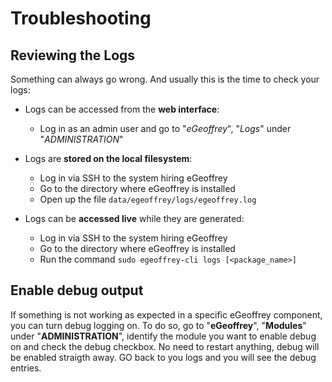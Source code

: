 # Troubleshooting

## Reviewing the Logs

Something can always go wrong. And usually this is the time to check your logs:

* Logs can be accessed from the **web interface**:

	* Log in as an admin user and go to "*eGeoffrey*", "*Logs*" under "*ADMINISTRATION*"

* Logs are **stored on the local filesystem**:

	* Log in via SSH to the system hiring eGeoffrey
	* Go to the directory where eGeoffrey is installed
	* Open up the file `data/egeoffrey/logs/egeoffrey.log`

* Logs can be **accessed live** while they are generated:

	* Log in via SSH to the system hiring eGeoffrey
	* Go to the directory where eGeoffrey is installed
 	* Run the command `sudo egeoffrey-cli logs [<package_name>]`
    
## Enable debug output

If something is not working as expected in a specific eGeoffrey component, you can turn debug logging on. To do so, go to "**eGeoffrey**", "**Modules**" under "**ADMINISTRATION**", identify the module you want to enable debug on and check the debug checkbox. No need to restart anything, debug will be enabled straigth away. GO back to you logs and you will see the debug entries.